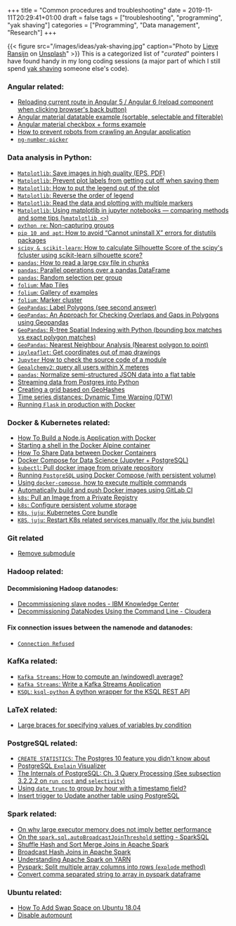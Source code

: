 +++
title = "Common procedures and troubleshooting"
date = 2019-11-11T20:29:41+01:00
draft = false
tags = ["troubleshooting", "programming", "yak shaving"]
categories = ["Programming", "Data management", "Research"]
+++

{{< figure src="/images/ideas/yak-shaving.jpg" caption="Photo by [Lieve Ransijn](https://unsplash.com/@lievemax) on [Unsplash](https://unsplash.com/photos/FsJ_vzp_NI4)" >}} 
This is a categorized list of "*curated*" pointers I have found handy in my long coding sessions (a major part of which I still spend [yak shaving](https://www.techopedia.com/definition/15511/yak-shaving) someone else's code).

### Angular related:
* [Reloading current route in Angular 5 / Angular 6 (reload component when clicking browser's back button)](https://medium.com/engineering-on-the-incline/reloading-current-route-on-click-angular-5-1a1bfc740ab2)
* [Angular material datatable example (sortable, selectable and filterable)](https://stackblitz.com/edit/angular-material2-table?file=app%2Fapp.component.ts)
* [Angular material checkbox + forms example](https://stackblitz.com/edit/angular-tyfg2z?file=app%2Fapp.component.ts)
* [How to prevent robots from crawling an Angular application](https://jeffshamley.com/blogs/how-block-robots-crawling-your-angular-application)
* [`ng-number-picker`](https://www.npmjs.com/package/ng-number-picker)

### Data analysis in Python:
* [`Matplotlib`: Save images in high quality (EPS, PDF)](https://stackoverflow.com/questions/16183462/saving-images-in-python-at-a-very-high-quality)
* [`Matplotlib`: Prevent plot labels from getting cut off when saving them](https://stackoverflow.com/questions/21288062/second-y-axis-label-getting-cut-off/21288063)
* [`Matplotlib`: How to put the legend out of the plot](https://stackoverflow.com/a/4701285/2412831)
* [`Matplotlib`: Reverse the order of legend](https://stackoverflow.com/q/34576059/2412831)
* [`Matplotlib`: Read the data and plotting with multiple markers](https://pydatascience.org/2017/12/05/read-the-data-and-plotting-with-multiple-markers/)
* [`Matplotlib`: Using matplotlib in jupyter notebooks — comparing methods and some tips (`%matplotlib <>`)](https://medium.com/@1522933668924/using-matplotlib-in-jupyter-notebooks-comparing-methods-and-some-tips-python-c38e85b40ba1)
* [`python re`: Non-capturing groups](https://stackoverflow.com/questions/18425386/re-findall-not-returning-full-match)
* [`pip 10 and apt`: How to avoid “Cannot uninstall X” errors for distutils packages
](https://stackoverflow.com/a/50396798/2412831)
* [`scipy & scikit-learn`: How to calculate Silhouette Score of the scipy's fcluster using scikit-learn silhouette score?](https://stackoverflow.com/a/28187426/2412831)
* [`pandas`: How to read a large csv file in chunks](https://stackoverflow.com/a/29334672/2412831)
* [`pandas`: Parallel operations over a pandas DataFrame](https://www.kaggle.com/gvyshnya/parallel-operations-over-a-pandas-df)
* [`pandas`: Random selection per group](https://stackoverflow.com/a/22477520/2412831)
* [`folium`: Map Tiles](https://deparkes.co.uk/2016/06/10/folium-map-tiles/)
* [`folium`: Gallery of examples](https://nbviewer.jupyter.org/github/python-visualization/folium/tree/master/examples/)
* [`folium`: Marker cluster](https://nbviewer.jupyter.org/github/python-visualization/folium/blob/master/examples/MarkerCluster.ipynb)
* [`GeoPandas`: Label Polygons (see second answer)](https://stackoverflow.com/q/38899190/2412831)
* [`GeoPandas`: An Approach for Checking Overlaps and Gaps in Polygons using Geopandas](https://medium.com/@achm.firmansyah/an-approach-for-checking-overlaps-and-gaps-in-polygons-using-geopandas-ebd6606e7f70)
* [`GeoPandas`: R-tree Spatial Indexing with Python (bounding box matches vs exact polygon matches)](https://geoffboeing.com/2016/10/r-tree-spatial-index-python/)
* [`GeoPandas`: Nearest Neighbour Analysis (Nearest polygon to point)](https://automating-gis-processes.github.io/2017/lessons/L3/nearest-neighbour.html)
* [`ipyleaflet`: Get coordinates out of map drawings](https://github.com/jupyter-widgets/ipyleaflet/issues/290)
* [`Jupyter` How to check the source code of a module](https://stackoverflow.com/a/40941511/2412831)
* [`Geoalchemy2`: query all users within X meteres](https://stackoverflow.com/q/20803878/2412831)
* [`pandas`: Normalize semi-structured JSON data into a flat table](https://pandas.pydata.org/pandas-docs/stable/reference/api/pandas.io.json.json_normalize.html)
* [Streaming data from Postgres into Python](https://stackoverflow.com/a/22002048/2412831)
* [Creating a grid based on GeoHashes](https://blog.tafkas.net/2018/09/28/creating-a-grid-based-on-geohashes/)
* [Time series distances: Dynamic Time Warping (DTW) ](https://github.com/wannesm/dtaidistance)
* [Running `Flask` in production with Docker](https://medium.com/@smirnov.am/running-flask-in-production-with-docker-1932c88f14d0)

### Docker & Kubernetes related:
* [How To Build a Node.js Application with Docker](https://www.digitalocean.com/community/tutorials/how-to-build-a-node-js-application-with-docker)
* [Starting a shell in the Docker Alpine container](https://stackoverflow.com/a/35689633/2412831)
* [How To Share Data between Docker Containers](https://www.digitalocean.com/community/tutorials/how-to-share-data-between-docker-containers#step-1-%E2%80%94-creating-an-independent-volume)
* [Docker Compose for Data Science (Jupyter + PostgreSQL)](https://www.andrewmahon.info/blog/docker-compose-data-science/)
* [`kubectl`: Pull docker image from private repository](https://github.com/kubernetes/kubernetes/issues/41536#issuecomment-280354231)
* [Running `PostgreSQL` using Docker Compose (with persistent volume)](https://linuxhint.com/run_postgresql_docker_compose/)
* [Using `docker-compose`, how to execute multiple commands](https://stackoverflow.com/a/30064175/2412831)
* [Automatically build and push Docker images using GitLab CI](https://angristan.xyz/build-push-docker-images-gitlab-ci/)
* [`k8s`: Pull an Image from a Private Registry](https://kubernetes.io/docs/tasks/configure-pod-container/pull-image-private-registry/)
* [`k8s`: Configure persistent volume storage](https://kubernetes.io/docs/tasks/configure-pod-container/configure-persistent-volume-storage/)
* [`K8s`, `juju`: Kubernetes Core bundle](https://jaas.ai/kubernetes-core/bundle/815)
* [`K8S`, `juju`: Restart K8s related services manually (for the juju bundle)](https://github.com/charmed-kubernetes/bundle/issues/357#issuecomment-316542831)

### Git related
* [Remove submodule](https://stackoverflow.com/a/16162000/2412831)

### Hadoop related:
#### Decommisioning Hadoop datanodes:
* [Decommissioning slave nodes - IBM Knowledge Center](https://www.ibm.com/support/knowledgecenter/en/SSPT3X_4.1.0/com.ibm.swg.im.infosphere.biginsights.admin.doc/doc/iop_decom_nodes.html)
* [Decommissioning DataNodes Using the Command Line - Cloudera](https://www.cloudera.com/documentation/enterprise/5-9-x/topics/cdh_ig_decommision_datanodes.html)

#### Fix connection issues between the namenode and datanodes:
* [`Connection Refused`](https://wiki.apache.org/hadoop/ConnectionRefused)

### KafKa related:

* [`Kafka Streams`: How to compute an (windowed) average?](https://cwiki.apache.org/confluence/display/KAFKA/Kafka+Stream+Usage+Patterns)
* [`Kafka Streams`: Write a Kafka Streams Application](https://kafka.apache.org/23/documentation/streams/tutorial)
* [`KSQL`: `ksql-python` A python wrapper for the KSQL REST API](https://github.com/bryanyang0528/ksql-python)

### LaTeX related:
* [Large braces for specifying values of variables by condition](https://tex.stackexchange.com/a/9068)

### PostgreSQL related:
* [`CREATE STATISTICS`: The Postgres 10 feature you didn't know about](https://www.citusdata.com/blog/2018/03/06/postgres-planner-and-its-usage-of-statistics/)
* [PostgreSQL `Explain` Visualizer](http://tatiyants.com/pev/)
* [The Internals of PostgreSQL: Ch. 3 Query Processing (See subsection 3.2.2.2 on `run cost` and `selectivity`)](http://www.interdb.jp/pg/pgsql03.html)
* [Using `date_trunc` to group by hour with a timestamp field?](https://stackoverflow.com/a/42118080/2412831)
* [Insert trigger to Update another table using PostgreSQL](https://stackoverflow.com/questions/12343984/insert-trigger-to-update-another-table-using-postgresql)

### Spark related:
* [On why large executor memory does not imply better performance](https://community.hortonworks.com/questions/144181/num-executors-and-executor-memory-in-spark.html)
* [On the `spark.sql.autoBroadcastJoinThreshold` setting - SparkSQL](https://community.hortonworks.com/questions/144181/num-executors-and-executor-memory-in-spark.html)
* [Shuffle Hash and Sort Merge Joins in Apache Spark](https://sujithjay.com/spark-sql/2018/06/28/Shuffle-Hash-and-Sort-Merge-Joins-in-Apache-Spark/)
* [Broadcast Hash Joins in Apache Spark](https://sujithjay.com/spark-sql/2018/02/17/Broadcast-Hash-Joins-in-Apache-Spark/)
* [Understanding Apache Spark on YARN](https://sujithjay.com/2018/07/24/Understanding-Apache-Spark-on-YARN/)
* [Pyspark: Split multiple array columns into rows (`explode` method)](https://stackoverflow.com/a/41027619/2412831)
* [Convert comma separated string to array in pyspark dataframe](https://stackoverflow.com/a/38189294/2412831)

### Ubuntu related:
* [How To Add Swap Space on Ubuntu 18.04](https://www.digitalocean.com/community/tutorials/how-to-add-swap-space-on-ubuntu-18-04)
* [Disable automount](https://help.ubuntu.com/community/Mount/USB)
